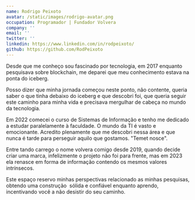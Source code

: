 ```yaml
---
name: Rodrigo Peixoto
avatar: /static/images/rodrigo-avatar.png
occupation: Programador | Fundador Volvera
company: ''
email: ''
twitter: ''
linkedin: https://www.linkedin.com/in/rodpeixoto/
github: https://github.com/RodPeixoto
---
```


Desde que me conheço sou fascinado por tecnologia, em 2017 enquanto pesquisava sobre blockchain, me deparei que meu conhecimento estava na ponta do iceberg.

Posso dizer que minha jornada começou neste ponto, não contente, queria saber o que tinha debaixo do iceberg e que descobri foi, que queria seguir este caminho para minha vida e precisava mergulhar de cabeça no mundo da tecnologia.



Em 2022 comecei o curso de Sistemas de Informação e tenho me dedicado a estudar paralelamente à faculdade. O mundo da TI é vasto e emocionante. Acredito plenamente que me descobri nessa área e que nunca é tarde para perseguir aquilo que gostamos. "Temet nosce".

Entre tando carrego o nome volvera comigo desde 2019, quando decide criar uma marca, infelizmente o projeto não foi para frente, mas em 2023 ela renasce em forma de informação contendo os mesmos valores intrínsecos.

Este espaço reservo minhas perspectivas relacionado as minhas pesquisas, obtendo uma construção 
sólida e confiável enquanto aprendo, incentivando você a não desistir do seu caminho.

